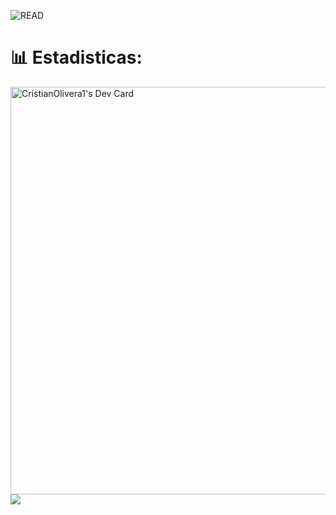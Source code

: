 ![READ](img/fond_per2_animation.gif)  
# 📊 Estadisticas:
<a href="https://app.daily.dev/cristianolivera1"><img src="https://api.daily.dev/devcards/v2/1ytZxqzBa671YUGfHTkKo.png?type=wide&r=yaq" width="652" alt="CristianOlivera1's Dev Card"/></a>
![](https://github-readme-stats.vercel.app/api/top-langs/?username=CristianOlivera1&theme=neon&hide_border=false&include_all_commits=true&count_private=false&layout=compact)

